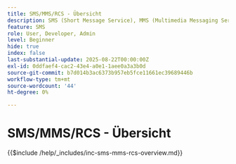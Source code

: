 ```yaml
---
title: SMS/MMS/RCS - Übersicht
description: SMS (Short Message Service), MMS (Multimedia Messaging Service) und RCS (Rich Communication Services) sind mobile Messaging-Kanäle, mit denen Sie Benutzer direkt über ihre Telefonnummer erreichen können - ohne dass eine App oder eine Internetverbindung (SMS/MMS) erforderlich ist
feature: SMS
role: User, Developer, Admin
level: Beginner
hide: true
index: false
last-substantial-update: 2025-08-22T00:00:00Z
exl-id: 0ddfaef4-cac2-43e4-a0e1-1aee0a3a3b0d
source-git-commit: b7d014b3ac6373b957eb5fce11661ec39689446b
workflow-type: tm+mt
source-wordcount: '44'
ht-degree: 0%

---
```


# SMS/MMS/RCS - Übersicht

{{$include /help/_includes/inc-sms-mms-rcs-overview.md}}
